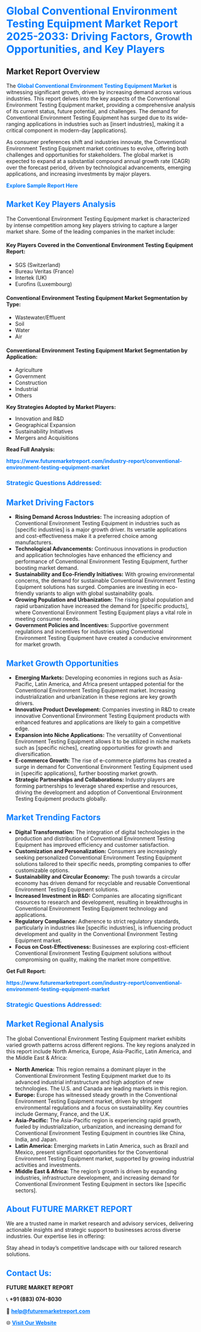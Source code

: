 <h1 style="color: #007BFF;">Global Conventional Environment Testing Equipment Market Report 2025-2033: Driving Factors, Growth Opportunities, and Key Players</h1>

<section id="overview">
<h2>Market Report Overview</h2>
<p>The <a href="https://www.futuremarketreport.com/industry-report/conventional-environment-testing-equipment-market" style="color: #007BFF; text-decoration: none;"><strong>Global Conventional Environment Testing Equipment Market</strong></a> is witnessing significant growth, driven by increasing demand across various industries. This report delves into the key aspects of the Conventional Environment Testing Equipment market, providing a comprehensive analysis of its current status, future potential, and challenges. The demand for Conventional Environment Testing Equipment has surged due to its wide-ranging applications in industries such as [insert industries], making it a critical component in modern-day [applications].</p>
<p>As consumer preferences shift and industries innovate, the Conventional Environment Testing Equipment market continues to evolve, offering both challenges and opportunities for stakeholders. The global market is expected to expand at a substantial compound annual growth rate (CAGR) over the forecast period, driven by technological advancements, emerging applications, and increasing investments by major players.</p>
</section>

<section id="overview">
<p><a href="https://www.futuremarketreport.com/request-sample/reportId=53487" style="color: #007BFF; text-decoration: none;"><strong>Explore Sample Report Here</strong></a></p>
</section>

<section id="key-players">
<h2 style="color: #007BFF;">Market Key Players Analysis</h2>
<p>The Conventional Environment Testing Equipment market is characterized by intense competition among key players striving to capture a larger market share. Some of the leading companies in the market include:</p>
<h4>Key Players Covered in the Conventional Environment Testing Equipment Report:</h4>
<ul><li>SGS (Switzerland)</li><li>Bureau Veritas (France)</li><li>Intertek (UK)</li><li>Eurofins (Luxembourg)</li></ul>
<h4>Conventional Environment Testing Equipment Market Segmentation by Type:</h4>
<ul><li>Wastewater/Effluent</li><li>Soil</li><li>Water</li><li>Air</li></ul>

<h4>Conventional Environment Testing Equipment Market Segmentation by Application:</h4>
<ul><li>Agriculture</li><li>Government</li><li>Construction</li><li>Industrial</li><li>Others</li></ul>
<p><strong>Key Strategies Adopted by Market Players:</strong></p>
<ul>
<li>Innovation and R&D</li>
<li>Geographical Expansion</li>
<li>Sustainability Initiatives</li>
<li>Mergers and Acquisitions</li>
</ul>
</section>

<section>
<p><strong>Read Full Analysis: </strong></p><a href="https://www.futuremarketreport.com/industry-report/conventional-environment-testing-equipment-market" style="color: #007BFF; text-decoration: none;"><strong>https://www.futuremarketreport.com/industry-report/conventional-environment-testing-equipment-market</strong></a>
<h3 style="color: #007BFF;">Strategic Questions Addressed:</h3>
</section>

<section id="driving-factors">
<h2 style="color: #007BFF;">Market Driving Factors</h2>
<ul>
<li><strong>Rising Demand Across Industries:</strong> The increasing adoption of Conventional Environment Testing Equipment in industries such as [specific industries] is a major growth driver. Its versatile applications and cost-effectiveness make it a preferred choice among manufacturers.</li>
<li><strong>Technological Advancements:</strong> Continuous innovations in production and application technologies have enhanced the efficiency and performance of Conventional Environment Testing Equipment, further boosting market demand.</li>
<li><strong>Sustainability and Eco-Friendly Initiatives:</strong> With growing environmental concerns, the demand for sustainable Conventional Environment Testing Equipment solutions has surged. Companies are investing in eco-friendly variants to align with global sustainability goals.</li>
<li><strong>Growing Population and Urbanization:</strong> The rising global population and rapid urbanization have increased the demand for [specific products], where Conventional Environment Testing Equipment plays a vital role in meeting consumer needs.</li>
<li><strong>Government Policies and Incentives:</strong> Supportive government regulations and incentives for industries using Conventional Environment Testing Equipment have created a conducive environment for market growth.</li>
</ul>
</section>

<section id="growth-opportunities">
<h2 style="color: #007BFF;">Market Growth Opportunities</h2>
<ul>
<li><strong>Emerging Markets:</strong> Developing economies in regions such as Asia-Pacific, Latin America, and Africa present untapped potential for the Conventional Environment Testing Equipment market. Increasing industrialization and urbanization in these regions are key growth drivers.</li>
<li><strong>Innovative Product Development:</strong> Companies investing in R&D to create innovative Conventional Environment Testing Equipment products with enhanced features and applications are likely to gain a competitive edge.</li>
<li><strong>Expansion into Niche Applications:</strong> The versatility of Conventional Environment Testing Equipment allows it to be utilized in niche markets such as [specific niches], creating opportunities for growth and diversification.</li>
<li><strong>E-commerce Growth:</strong> The rise of e-commerce platforms has created a surge in demand for Conventional Environment Testing Equipment used in [specific applications], further boosting market growth.</li>
<li><strong>Strategic Partnerships and Collaborations:</strong> Industry players are forming partnerships to leverage shared expertise and resources, driving the development and adoption of Conventional Environment Testing Equipment products globally.</li>
</ul>
</section>

<section id="trending-factors">
<h2 style="color: #007BFF;">Market Trending Factors</h2>
<ul>
<li><strong>Digital Transformation:</strong> The integration of digital technologies in the production and distribution of Conventional Environment Testing Equipment has improved efficiency and customer satisfaction.</li>
<li><strong>Customization and Personalization:</strong> Consumers are increasingly seeking personalized Conventional Environment Testing Equipment solutions tailored to their specific needs, prompting companies to offer customizable options.</li>
<li><strong>Sustainability and Circular Economy:</strong> The push towards a circular economy has driven demand for recyclable and reusable Conventional Environment Testing Equipment solutions.</li>
<li><strong>Increased Investment in R&D:</strong> Companies are allocating significant resources to research and development, resulting in breakthroughs in Conventional Environment Testing Equipment technology and applications.</li>
<li><strong>Regulatory Compliance:</strong> Adherence to strict regulatory standards, particularly in industries like [specific industries], is influencing product development and quality in the Conventional Environment Testing Equipment market.</li>
<li><strong>Focus on Cost-Effectiveness:</strong> Businesses are exploring cost-efficient Conventional Environment Testing Equipment solutions without compromising on quality, making the market more competitive.</li>
</ul>
</section>

<section>
<p><strong>Get Full Report: </strong></p><a href="https://www.futuremarketreport.com/industry-report/conventional-environment-testing-equipment-market" style="color: #007BFF; text-decoration: none;"><strong>https://www.futuremarketreport.com/industry-report/conventional-environment-testing-equipment-market</strong></a>
<h3 style="color: #007BFF;">Strategic Questions Addressed:</h3>
</section>


<section id="regional-analysis">
<h2 style="color: #007BFF;">Market Regional Analysis</h2>
<p>The global Conventional Environment Testing Equipment market exhibits varied growth patterns across different regions. The key regions analyzed in this report include North America, Europe, Asia-Pacific, Latin America, and the Middle East & Africa:</p>
<ul>
<li><strong>North America:</strong> This region remains a dominant player in the Conventional Environment Testing Equipment market due to its advanced industrial infrastructure and high adoption of new technologies. The U.S. and Canada are leading markets in this region.</li>
<li><strong>Europe:</strong> Europe has witnessed steady growth in the Conventional Environment Testing Equipment market, driven by stringent environmental regulations and a focus on sustainability. Key countries include Germany, France, and the U.K.</li>
<li><strong>Asia-Pacific:</strong> The Asia-Pacific region is experiencing rapid growth, fueled by industrialization, urbanization, and increasing demand for Conventional Environment Testing Equipment in countries like China, India, and Japan.</li>
<li><strong>Latin America:</strong> Emerging markets in Latin America, such as Brazil and Mexico, present significant opportunities for the Conventional Environment Testing Equipment market, supported by growing industrial activities and investments.</li>
<li><strong>Middle East & Africa:</strong> The region’s growth is driven by expanding industries, infrastructure development, and increasing demand for Conventional Environment Testing Equipment in sectors like [specific sectors].</li>
</ul>
</section>

<footer>
<h2 style="color: #007BFF;">About FUTURE MARKET REPORT</h2>
<p>We are a trusted name in market research and advisory services, delivering actionable insights and strategic support to businesses across diverse industries. Our expertise lies in offering:</p>

<p>Stay ahead in today’s competitive landscape with our tailored research solutions.</p>

<h2 style="color: #007BFF;">Contact Us:</h2>
<p><strong>FUTURE MARKET REPORT</strong></p>
<p>📞 <strong>+91 (883) 074-8030</strong></p>
<p>📧 <strong><a href="mailto:help@futuremarketreport.com" style="color: #007BFF;">help@futuremarketreport.com</a></strong></p>
<p>🌐 <strong><a href="https://www.futuremarketreport.com/" style="color: #007BFF;">Visit Our Website</a></strong></p>
</footer>